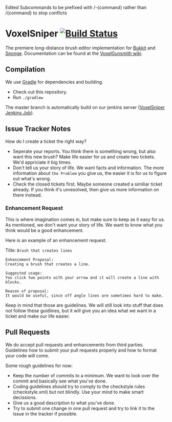 Edited Subcommands to be prefixed with /-{command} rather than /{command} to stop conflicts

VoxelSniper [![Build Status](https://travis-ci.org/TVPT/VoxelSniper.svg?branch=master)](https://travis-ci.org/TVPT/VoxelSniper)
===============

The premiere long-distance brush editor implementation for [Bukkit][Bukkit] and [Sponge][Sponge]. Documentation can be found at the [VoxelGunsmith wiki][VoxelSniperWiki].

Compilation
-----------

We use [Gradle][Gradle] for dependencies and building.

- Check out this repository.
- Run ```./gradlew```

The master branch is automatically build on our jenkins server ([VoxelSniper Jenkins Job][JenkinsJob]).

Issue Tracker Notes
-------------------

How do I create a ticket the right way?

- Seperate your reports. You think there is something wrong, but also want this new brush? Make life easier for us and create two tickets. We'd appriciate it big times.
- Don't tell us your story of life. We want facts and information. The more information about `the Problem` you give us, the easier it is for us to figure out what's wrong.
- Check the closed tickets first. Maybe someone created a similiar ticket already. If you think it's unresolved, then give us more information on there instead.


### Enhancement Request

This is where imagination comes in, but make sure to keep as it easy for us. As mentioned, we don't want your story of life. We want to know what you think would be a good enhancement.

Here is an example of an enhancement request.

Title: `Brush that creates lines`

```
Enhancement Proposal:
Creating a brush that creates a line.

Suggested usage:
You click two points with your arrow and it will create a line with blocks.

Reason of proposal:
It would be useful, since off angle lines are sometimes hard to make.
```

Keep in mind that those are guidelines.
We will still look into stuff that does not follow these guidlines, but it will give you an idea what we want in a ticket and make our life easier.

Pull Requests
-------------

We do accept pull requests and enhancements from third parties. Guidelines how to submit your pull requests properly and how to format your code will come.

Some rough guidelines for now:

- Keep the number of commits to a minimum. We want to look over the commit and basically see what you've done.
- Coding guidelines should try to comply to the checkstyle rules (checkstyle.xml) but not blindly. Use your mind to make smart decissions.
- Give us a good description to what you've done.
- Try to submit one change in one pull request and try to link it to the issue in the tracker if possible.

[VoxelSniperWiki]: https://github.com/TVPT/VoxelGunsmith/wiki
[JenkinsJob]: http://ci.voxelmodpack.com/view/VoxelSniper/
[Bukkit]: http://bukkit.org/
[Sponge]: https://spongepowered.org/
[Gradle]: https://www.gradle.org
